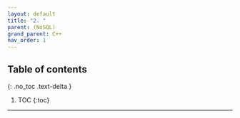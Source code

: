 ```yaml
---
layout: default
title: "2. "
parent: (NoSQL)
grand_parent: C++
nav_order: 1
---
```


## Table of contents
{: .no_toc .text-delta }

1. TOC
{:toc}

---



